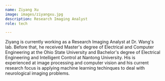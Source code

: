```yaml
---
name: Ziyang Xu
image: images/ziyangxu.jpg
description: Research Imaging Analyst
role: tech

---
```


Ziyang is currently working as a Research Imaging Analyst at Dr. Wang's lab. Before that, he received Master's degree of Electrical and Computer Engineering at the Ohio State University and Bachelor's degree of Electrical Engineering and Intelligent Control at Nantong University. His is experienced at image processing and computer vision and his current research focus is applying machine learning techinques to deal with neurological imaging problems.
